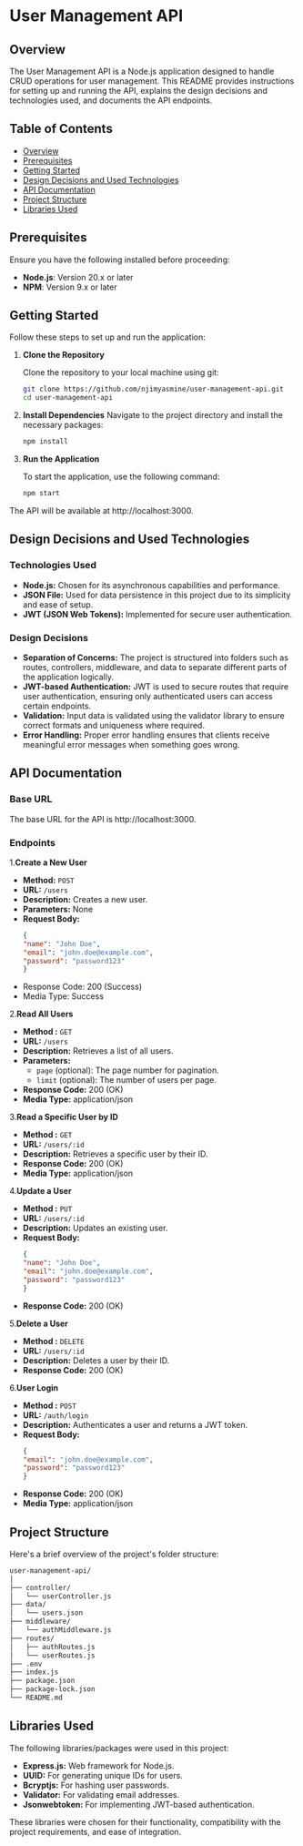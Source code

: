 # User Management API

## Overview

The User Management API is a Node.js application designed to handle CRUD operations for user management. This README provides instructions for setting up and running the API, explains the design decisions and technologies used, and documents the API endpoints.

## Table of Contents

- [Overview](#overview)
- [Prerequisites](#prerequisites)
- [Getting Started](#getting-started)
- [Design Decisions and Used Technologies](#design-decisions-and-used-technologies)
- [API Documentation](#api-documentation)
- [Project Structure](#project-structure)
- [Libraries Used](#libraries-used)

## Prerequisites

Ensure you have the following installed before proceeding:

- **Node.js**: Version 20.x or later
- **NPM**: Version 9.x or later

## Getting Started

Follow these steps to set up and run the application:

1. **Clone the Repository**

   Clone the repository to your local machine using git:

   ```bash
   git clone https://github.com/njimyasmine/user-management-api.git
   cd user-management-api
   ```
2. **Install Dependencies**
Navigate to the project directory and install the necessary packages:

    ``` bash
    npm install
    ```

3. **Run the Application**

   To start the application, use the following command:

    ``` bash
    npm start
    ```
The API will be available at http://localhost:3000.

## Design Decisions and Used Technologies
### Technologies Used
- **Node.js:** Chosen for its asynchronous capabilities and performance.
- **JSON File:** Used for data persistence in this project due to its simplicity and ease of setup.
- **JWT (JSON Web Tokens):** Implemented for secure user authentication.
### Design Decisions
- **Separation of Concerns:** The project is structured into folders such as routes, controllers, middleware, and data to separate different parts of the application logically.
- **JWT-based Authentication:** JWT is used to secure routes that require user authentication, ensuring only authenticated users can access certain endpoints.
- **Validation:** Input data is validated using the validator library to ensure correct formats and uniqueness where required.
- **Error Handling:** Proper error handling ensures that clients receive meaningful error messages when something goes wrong.

## API Documentation
### Base URL
The base URL for the API is http://localhost:3000.

### Endpoints
1.**Create a New User**
- **Method:** `POST`
- **URL:** `/users`
- **Description:** Creates a new user.
- **Parameters:** None
- **Request Body:**
  ```json
  {
  "name": "John Doe",
  "email": "john.doe@example.com",
  "password": "password123"
  }
- Response Code: 200 (Success)
- Media Type: Success

2.**Read All Users**

- **Method :** `GET`
- **URL:** `/users`
- **Description:** Retrieves a list of all users.
- **Parameters:**
   - `page` (optional): The page number for pagination.
   - `limit` (optional): The number of users per page.
- **Response Code:** 200 (OK)
- **Media Type:** application/json

3.**Read a Specific User by ID**

- **Method :** `GET`
- **URL:** `/users/:id`
- **Description:** Retrieves a specific user by their ID.
- **Response Code:** 200 (OK)
- **Media Type:** application/json

4.**Update a User**
- **Method :** `PUT`
- **URL:** `/users/:id`
- **Description:** Updates an existing user.
- **Request Body:**
  ```json
  {
  "name": "John Doe",
  "email": "john.doe@example.com",
  "password": "password123"
  }
- **Response Code:** 200 (OK)

5.**Delete a User**
- **Method :** `DELETE`
- **URL:** `/users/:id`
- **Description:** Deletes a user by their ID.
- **Response Code:** 200 (OK)


6.**User Login**
- **Method :** `POST`
- **URL:** `/auth/login`
- **Description:** Authenticates a user and returns a JWT token.
- **Request Body:**
  ```json
  {
  "email": "john.doe@example.com",
  "password": "password123"
  }
- **Response Code:** 200 (OK)
- **Media Type:** application/json


## Project Structure
Here's a brief overview of the project's folder structure:
``` sh
user-management-api/
│
├── controller/
│   └── userController.js
├── data/
│   └── users.json
├── middleware/
│   └── authMiddleware.js
├── routes/
│   ├── authRoutes.js
│   └── userRoutes.js
├── .env
├── index.js
├── package.json
├── package-lock.json
└── README.md
```
## Libraries Used
The following libraries/packages were used in this project:

- **Express.js:** Web framework for Node.js.
- **UUID:** For generating unique IDs for users.
- **Bcryptjs:** For hashing user passwords.
- **Validator:** For validating email addresses.
- **Jsonwebtoken:** For implementing JWT-based authentication.

These libraries were chosen for their functionality, compatibility with the project requirements, and ease of integration.






